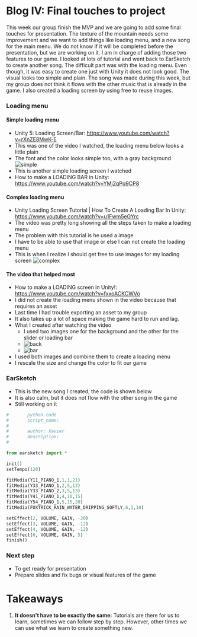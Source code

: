 # Blog IV: Final touches to project

This week our group finish the MVP and we are going to add some final touches for presentation. The texture of the mountain needs some improvement and we want to add things like loading menu, and a new song for the main menu. We do not know if it will be completed before the presentation, but we are working on it. I am in charge of adding those two features to our game. I looked at lots of tutorial and went back to EarSketch to create another song. The difficult part was with the loading menu. Even though, it was easy to create one just with Unity it does not look good. The visual looks too simple and plain. The song was made during this week, but my group does not think it flows with the other music that is already in the game. I also created a loading screen by using free to reuse images. 

### Loading menu

#### Simple loading menu
  + Unity 5: Loading Screen/Bar: https://www.youtube.com/watch?v=rXnZE8MwK-E
  + This was one of the video I watched, the loading menu below looks a little plain 
  + The font and the color looks simple too, with a gray background
![simple](https://i.ytimg.com/vi/rXnZE8MwK-E/maxresdefault.jpg)
  + This is another simple loading screen I watched
  + How to make a LOADING BAR in Unity: https://www.youtube.com/watch?v=YMj2qPq9CP8

#### Complex loading menu
  + Unity Loading Screen Tutorial | How To Create A Loading Bar In Unity: https://www.youtube.com/watch?v=u1Fwm5eGYrc
  + The video was pretty long showing all the steps taken to make a loading menu 
  + The problem with this tutorial is he used a image
  + I have to be able to use that image or else I can not create the loading menu
  + This is when I realize I should get free to use images for my loading screen
![complex](https://i.ytimg.com/vi/u1Fwm5eGYrc/maxresdefault.jpg)

#### The video that helped most
  + How to make a LOADING screen in Unity!: https://www.youtube.com/watch?v=fxxoACKCWVo
  + I did not create the loading menu shown in the video because that requires an asset
  + Last time I had trouble exporting an asset to my group
  + It also takes up a lot of space making the game hard to run and lag.
+ What I created after watching the video
  + I used two images one for the background and the other for the slider or loading bar
  + ![back](https://www.publicdomainpictures.net/pictures/230000/nahled/future-downloading.jpg)
  + ![bar](https://upload.wikimedia.org/wikipedia/commons/e/ed/Progressbar100.png)
+ I used both images and combine them to create a loading menu
+ I rescale the size and change the color to fit our game

### EarSketch
+ This is the new song I created, the code is shown below
+ It is also calm, but it does not flow with the other song in the game
+ Still working on it
```python
#		python code
#		script_name:
#
#		author: Xavier
#		description:
#

from earsketch import *

init()
setTempo(120)

fitMedia(Y11_PIANO_1,1,1,21)
fitMedia(Y33_PIANO_1,2,5,13)
fitMedia(Y33_PIANO_2,3,5,13)
fitMedia(Y41_PIANO_1,4,10,15)
fitMedia(Y54_PIANO_1,5,15,20)
fitMedia(FOXTRICK_RAIN_WATER_DRIPPING_SOFTLY,6,1,10)

setEffect(2, VOLUME, GAIN, -20)
setEffect(3, VOLUME, GAIN, -12)
setEffect(4, VOLUME, GAIN, -12)
setEffect(6, VOLUME, GAIN, 5)
finish()

```
### Next step
+ To get ready for presentation
+ Prepare slides and fix bugs or visual features of the game

# Takeaways
1. **It doesn't have to be exactly the same:** Tutorials are there for us to learn, sometimes we can follow step by step. However, other times we can use what we learn to create something new.




